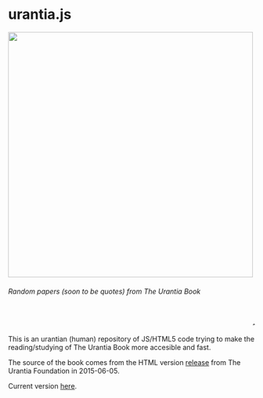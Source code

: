 # urantia.js
<img src="http://thedialog.org/wp-content/uploads/2014/03/0307.Lentini.art_.jpg" width="500px;">
<h6>Random papers (soon to be quotes) from The Urantia Book</h6>
<br>
<marquee>~~~~~~~~~~~</marquee>
<p>This is an urantian (human) repository of JS/HTML5 code trying to make the reading/studying of The Urantia Book more accesible and fast.</p>
<p>The source of the book comes from the HTML version <a href="http://www.urantia.org/urantia-book/download-text-urantia-book" target="_blank">release</a> from The Urantia Foundation in 2015-06-05.</p>


<p>Current version <a href="http://furcio.cl/ur/urantia.html" target="_blank">here</a>.</p>
